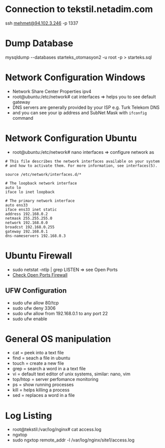 # Connection to tekstil.netadim.com
ssh mehmet@94.102.3.246 -p 1337

# Dump Database
 mysqldump --databases starteks_otomasyon2 -u root -p > starteks.sql
 
# Network Configuration Windows
- Network Share Center Properties ipv4
- root@ubuntu:/etc/network# cat interfaces => helps you to see default gateway
- DNS servers are generally provided by your ISP e.g. Turk Telekom DNS
- and you can see your ip address and SubNet Mask with `ifconfig` command

# Network Configuration Ubuntu
-  root@ubuntu:/etc/network# nano interfaces => configure network as 

```
# This file describes the network interfaces available on your system
# and how to activate them. For more information, see interfaces(5).

source /etc/network/interfaces.d/*

# The loopback network interface
auto lo
iface lo inet loopback

# The primary network interface
auto ens33
iface ens33 inet static
address 192.168.0.2
netmask 255.255.255.0
network 192.168.0.0
broadcst 192.168.0.255
gateway 192.168.0.1
dns-nameservers 192.168.0.3
```

# Ubuntu Firewall
- sudo netstat -ntlp | grep LISTEN => see Open Ports
- [Check Open Ports Firewall](https://www.yougetsignal.com/tools/open-ports/) 
## UFW Configuration
- sudo ufw allow 80/tcp
- sudo ufw deny 3306
- sudo ufw allow from 192.168.0.1 to any port 22
- sudo ufw enable


# General OS manipulation
- cat = peek into a text file
- find = seach a file in ubuntu
- touch = create a new file
- grep = search a word in a a text file
- vi = default text editor of unix systems, similar: nano, vim
- top/htop = server perfomance monitoring 
- ps = show running processes
- kill = helps killing a process
- sed = replaces a word in a file 

# Log Listing
- root@tekstil:/var/log/nginx# cat access.log
- ngxtop 
- sudo ngxtop remote_addr -l  /var/log/nginx/site1/access.log
